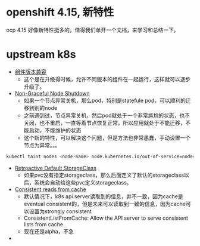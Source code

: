 # openshift 4.15, 新特性

ocp 4.15 好像新特性挺多的，值得我们单开一个文档，来学习和总结一下。

# upstream k8s

- [组件版本兼容](https://kubernetes.io/releases/version-skew-policy/)
  - 这个是在升级得时候，允许不同版本的组件在一起运行，这样就可以逐步升级了。
- [Non-Graceful Node Shutdown](https://kubernetes.io/blog/2023/08/16/kubernetes-1-28-non-graceful-node-shutdown-ga/)
  - 如果一个节点异常关机，那么pod，特别是statefule pod，可以顺利的迁移到别的node
  - 之前遇到过，节点异常关机，然后pod就处于一个非常尴尬的状态，也不关闭，也不重启，一直等着节点恢复正常，所以应用就处于不能迁移，不能启动，不能维护的状态
  - 这个新的特性，可以解决这个问题，但是方法也非常愚蠢，手动设置一个节点为异常。。。
```bash
kubectl taint nodes <node-name> node.kubernetes.io/out-of-service=nodeshutdown:NoExecute
```
- [Retroactive Default StorageClass](https://kubernetes.io/blog/2023/08/18/retroactive-default-storage-class-ga/)
  - 如果pvc没有指定storageclass，那么后面定义了默认的storageclass以后，系统会自动给这些pvc定义storageclass。
- [Consistent reads from cache](https://github.com/kubernetes/enhancements/issues/2340)
  - 默认情况下，k8s api server读取到的信息，并不一致，因为cache是eventual consistent的，但是未来可以读取到一致的信息，因为cache可以设置为strongly consistent
  - ConsistentListFromCache: Allow the API server to serve consistent lists from cache.
  - 现在还是alpha，不急
- 

